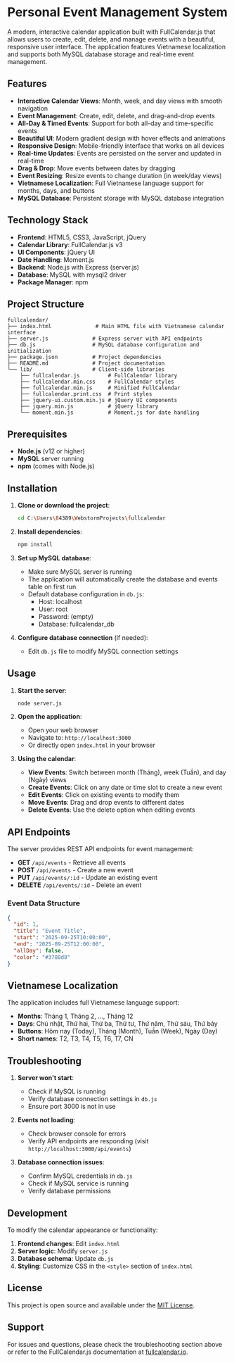 # Personal Event Management System

A modern, interactive calendar application built with FullCalendar.js that allows users to create, edit, delete, and manage events with a beautiful, responsive user interface. The application features Vietnamese localization and supports both MySQL database storage and real-time event management.

## Features

- **Interactive Calendar Views**: Month, week, and day views with smooth navigation
- **Event Management**: Create, edit, delete, and drag-and-drop events
- **All-Day & Timed Events**: Support for both all-day and time-specific events
- **Beautiful UI**: Modern gradient design with hover effects and animations
- **Responsive Design**: Mobile-friendly interface that works on all devices
- **Real-time Updates**: Events are persisted on the server and updated in real-time
- **Drag & Drop**: Move events between dates by dragging
- **Event Resizing**: Resize events to change duration (in week/day views)
- **Vietnamese Localization**: Full Vietnamese language support for months, days, and buttons
- **MySQL Database**: Persistent storage with MySQL database integration

## Technology Stack

- **Frontend**: HTML5, CSS3, JavaScript, jQuery
- **Calendar Library**: FullCalendar.js v3
- **UI Components**: jQuery UI
- **Date Handling**: Moment.js
- **Backend**: Node.js with Express (server.js)
- **Database**: MySQL with mysql2 driver
- **Package Manager**: npm

## Project Structure

```
fullcalendar/
├── index.html              # Main HTML file with Vietnamese calendar interface
├── server.js              # Express server with API endpoints
├── db.js                  # MySQL database configuration and initialization
├── package.json           # Project dependencies
├── README.md              # Project documentation
└── lib/                   # Client-side libraries
    ├── fullcalendar.js         # FullCalendar library
    ├── fullcalendar.min.css    # FullCalendar styles
    ├── fullcalendar.min.js     # Minified FullCalendar
    ├── fullcalendar.print.css  # Print styles
    ├── jquery-ui.custom.min.js # jQuery UI components
    ├── jquery.min.js           # jQuery library
    └── moment.min.js           # Moment.js for date handling
```

## Prerequisites

- **Node.js** (v12 or higher)
- **MySQL** server running
- **npm** (comes with Node.js)

## Installation

1. **Clone or download the project**:
   ```bash
   cd C:\Users\84389\WebstormProjects\fullcalendar
   ```

2. **Install dependencies**:
   ```bash
   npm install
   ```

3. **Set up MySQL database**:
   - Make sure MySQL server is running
   - The application will automatically create the database and events table on first run
   - Default database configuration in `db.js`:
     - Host: localhost
     - User: root
     - Password: (empty)
     - Database: fullcalendar_db

4. **Configure database connection** (if needed):
   - Edit `db.js` file to modify MySQL connection settings

## Usage

1. **Start the server**:
   ```bash
   node server.js
   ```

2. **Open the application**:
   - Open your web browser
   - Navigate to: `http://localhost:3000`
   - Or directly open `index.html` in your browser

3. **Using the calendar**:
   - **View Events**: Switch between month (Tháng), week (Tuần), and day (Ngày) views
   - **Create Events**: Click on any date or time slot to create a new event
   - **Edit Events**: Click on existing events to modify them
   - **Move Events**: Drag and drop events to different dates
   - **Delete Events**: Use the delete option when editing events

## API Endpoints

The server provides REST API endpoints for event management:

- **GET** `/api/events` - Retrieve all events
- **POST** `/api/events` - Create a new event
- **PUT** `/api/events/:id` - Update an existing event
- **DELETE** `/api/events/:id` - Delete an event

### Event Data Structure

```json
{
  "id": 1,
  "title": "Event Title",
  "start": "2025-09-25T10:00:00",
  "end": "2025-09-25T12:00:00",
  "allDay": false,
  "color": "#3788d8"
}
```

## Vietnamese Localization

The application includes full Vietnamese language support:

- **Months**: Tháng 1, Tháng 2, ..., Tháng 12
- **Days**: Chủ nhật, Thứ hai, Thứ ba, Thứ tư, Thứ năm, Thứ sáu, Thứ bảy
- **Buttons**: Hôm nay (Today), Tháng (Month), Tuần (Week), Ngày (Day)
- **Short names**: T2, T3, T4, T5, T6, T7, CN

## Troubleshooting

1. **Server won't start**:
   - Check if MySQL is running
   - Verify database connection settings in `db.js`
   - Ensure port 3000 is not in use

2. **Events not loading**:
   - Check browser console for errors
   - Verify API endpoints are responding (visit `http://localhost:3000/api/events`)

3. **Database connection issues**:
   - Confirm MySQL credentials in `db.js`
   - Check if MySQL service is running
   - Verify database permissions

## Development

To modify the calendar appearance or functionality:

1. **Frontend changes**: Edit `index.html`
2. **Server logic**: Modify `server.js`
3. **Database schema**: Update `db.js`
4. **Styling**: Customize CSS in the `<style>` section of `index.html`

## License

This project is open source and available under the [MIT License](LICENSE).

## Support

For issues and questions, please check the troubleshooting section above or refer to the FullCalendar.js documentation at [fullcalendar.io](https://fullcalendar.io/).
